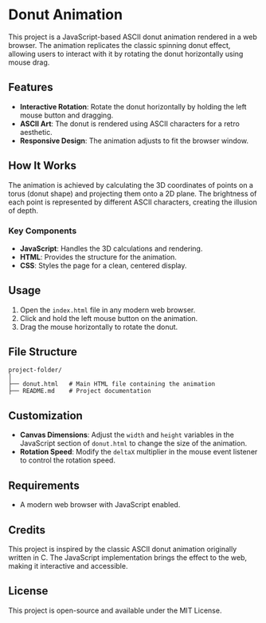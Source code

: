 # Donut Animation

This project is a JavaScript-based ASCII donut animation rendered in a web browser. The animation replicates the classic spinning donut effect, allowing users to interact with it by rotating the donut horizontally using mouse drag.

## Features

- **Interactive Rotation**: Rotate the donut horizontally by holding the left mouse button and dragging.
- **ASCII Art**: The donut is rendered using ASCII characters for a retro aesthetic.
- **Responsive Design**: The animation adjusts to fit the browser window.

## How It Works

The animation is achieved by calculating the 3D coordinates of points on a torus (donut shape) and projecting them onto a 2D plane. The brightness of each point is represented by different ASCII characters, creating the illusion of depth.

### Key Components

- **JavaScript**: Handles the 3D calculations and rendering.
- **HTML**: Provides the structure for the animation.
- **CSS**: Styles the page for a clean, centered display.

## Usage

1. Open the `index.html` file in any modern web browser.
2. Click and hold the left mouse button on the animation.
3. Drag the mouse horizontally to rotate the donut.

## File Structure

```
project-folder/
│
├── donut.html   # Main HTML file containing the animation
├── README.md    # Project documentation
```

## Customization

- **Canvas Dimensions**: Adjust the `width` and `height` variables in the JavaScript section of `donut.html` to change the size of the animation.
- **Rotation Speed**: Modify the `deltaX` multiplier in the mouse event listener to control the rotation speed.

## Requirements

- A modern web browser with JavaScript enabled.

## Credits

This project is inspired by the classic ASCII donut animation originally written in C. The JavaScript implementation brings the effect to the web, making it interactive and accessible.

## License

This project is open-source and available under the MIT License.